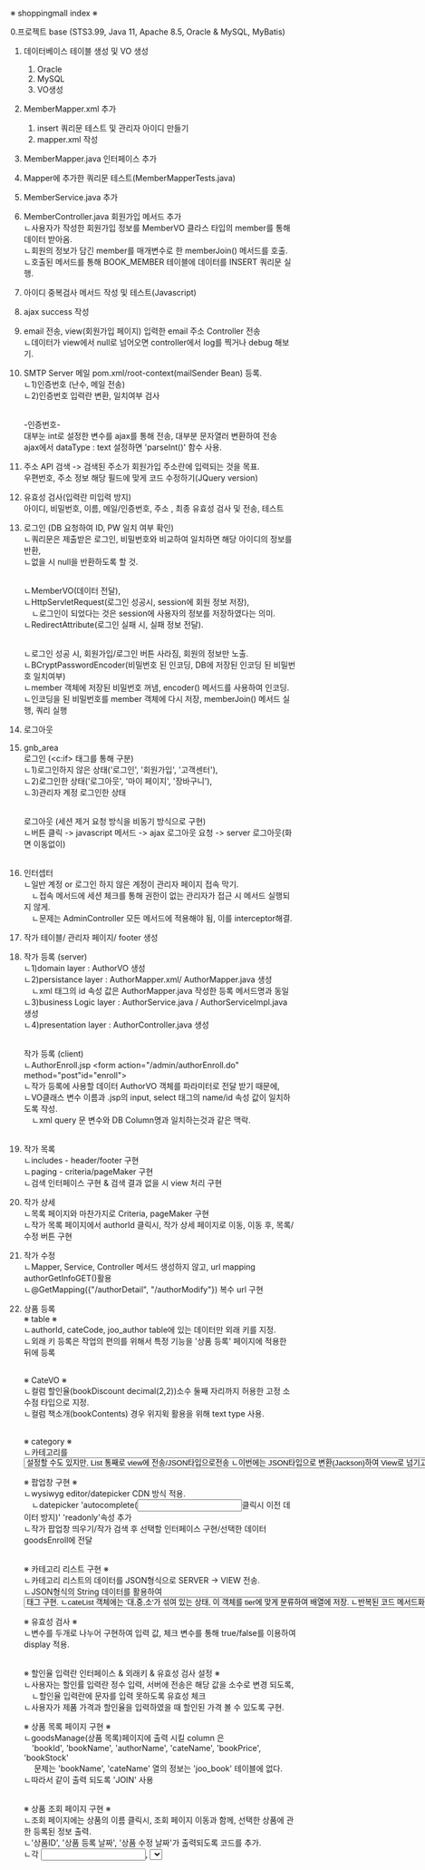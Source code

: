 ※ shoppingmall index ※

0.프로젝트 base
(STS3.99, Java 11, Apache 8.5, Oracle & MySQL, MyBatis)

1. 데이터베이스 테이블 생성 및 VO 생성
   1) Oracle
   2) MySQL
   3) VO생성

2. MemberMapper.xml 추가
   1) insert 쿼리문 테스트 및 관리자 아이디 만들기
   2) mapper.xml 작성

3. MemberMapper.java 인터페이스 추가

4. Mapper에 추가한 쿼리문 테스트(MemberMapperTests.java)

5. MemberService.java 추가

6. MemberController.java 회원가입 메서드 추가<br/>
	ㄴ사용자가 작성한 회원가입 정보를 MemberVO 클라스 타입의 member를 통해 데이터 받아옴.<br/>
	ㄴ회원의 정보가 담긴 member를 매개변수로 한 memberJoin() 메서드를 호출.<br/>
	ㄴ호출된 메서드를 통해 BOOK_MEMBER 테이블에 데이터를 INSERT 쿼리문 실행.<br/>

7. 아이디 중복검사 메서드 작성 및 테스트(Javascript)

8. ajax success 작성

9. email 전송, view(회원가입 페이지) 입력한 email 주소 Controller 전송<br/>
ㄴ데이터가 view에서 null로 넘어오면 controller에서 log를 찍거나 debug 해보기.

10. SMTP Server 메일 pom.xml/root-context(mailSender Bean) 등록.<br/>
	ㄴ1)인증번호 (난수, 메일 전송)<br/>
	ㄴ2)인증번호 입력란 변환, 일치여부 검사<br/><br/>

	-인증번호-<br/>
	대부눈 int로 설정한 변수를 ajax를 통해 전송, 대부분 문자열러 변환하여 전송<br/>
	ajax에서 dataType : text 설정하면 'parseInt()' 함수 사용.

11. 주소 API 검색 -> 검색된 주소가 회원가입 주소란에 입력되는 것을 목표.<br/>
	우편번호, 주소 정보 해당 필드에 맞게 코드 수정하기(JQuery version)

12. 유효성 검사(입력란 미입력 방지)<br/>
	아이디, 비밀번호, 이름, 메일/인증번호, 주소 , 최종 유효성 검사 및 전송, 테스트

13. 로그인 (DB 요청하여 ID, PW 일치 여부 확인)<br/>
	ㄴ쿼리문은 제출받은 로그인, 비밀번호와 비교하여 일치하면 해당 아이디의 정보를 반환,<br/>
	ㄴ없을 시 null을 반환하도록 할 것.<br/><br/>

	ㄴMemberVO(데이터 전달),<br/> 
	ㄴHttpServletRequest(로그인 성공시, session에 회원 정보 저장),<br/>
		  ㄴ로그인이 되었다는 것은 session에 사용자의 정보를 저장하였다는 의미.<br/>
	ㄴRedirectAttribute(로그인 실패 시, 실패 정보 전달).<br/><br/>

	ㄴ로그인 성공 시, 회원가입/로그인 버튼 사라짐, 회원의 정보만 노출.<br/>
	ㄴBCryptPasswordEncoder(비밀번호 된 인코딩, DB에 저장된 인코딩 된 비밀번호 일치여부)<br/>
	ㄴmember 객체에 저장된 비밀번호 꺼냄, encoder() 메서드를 사용하여 인코딩.<br/>
	ㄴ인코딩을 된 비밀번호를 member 객체에 다시 저장, memberJoin() 메서드 실행, 쿼리 실행<br/>
14. 로그아웃 

15. gnb_area<br/> 
	로그인 (<c:if> 태그를 통해 구분)<br/>
	ㄴ1)로그인하지 않은 상태('로그인', '회원가입', '고객센터'),<br/>
	ㄴ2)로그인한 상태('로그아웃', '마이 페이지', '장바구니'),<br/> 
	ㄴ3)관리자 계정 로그인한 상태<br/><br/> 
	
	로그아웃 (세션 제거 요청 방식을 비동기 방식으로 구현)<br/>
	ㄴ버튼 클릭 -> javascript 메서드 -> ajax 로그아웃 요청 -> server 로그아웃(화면 이동없이)<br/><br/>

16. 인터셉터<br/>
	ㄴ일반 계정 or 로그인 하지 않은 계정이 관리자 페이지 접속 막기.<br/>
		  ㄴ접속 메서드에 세션 체크를 통해 권한이 없는 관리자가 접근 시 메서드 실행되지 않게.<br/>
			  ㄴ문제는 AdminController 모든 메서드에 적용해야 됨, 이를 interceptor해결.<br/>

17. 작가 테이블/ 관리자 페이지/ footer 생성<br/>

18. 작가 등록  (server)<br/>
	ㄴ1)domain layer : AuthorVO 생성<br/>
	ㄴ2)persistance layer : AuthorMapper.xml/ AuthorMapper.java 생성<br/>
	     ㄴxml <insert> 태그의 id 속성 값은 AuthorMapper.java 작성한 등록 메서드명과 동일<br/>
	ㄴ3)business Logic layer : AuthorService.java / AuthorServiceImpl.java 생성<br/>
	ㄴ4)presentation layer : AuthorController.java 생성<br/><br/>

    작가 등록 (client)<br/>
	ㄴAuthorEnroll.jsp  <form action="/admin/authorEnroll.do" method="post"id="enroll"><br/>
	ㄴ작가 등록에 사용할 데이터 AuthorVO 객체를 파라미터로 전달 받기 때문에, <br/>
	ㄴVO클래스 변수 이름과 .jsp의 input, select 태그의 name/id 속성 값이 일치하도록 작성.<br/>
		  ㄴxml query 문 변수와 DB Column명과 일치하는것과 같은 맥락.<br/><br/>

19. 작가 목록 <br/>
	ㄴincludes - header/footer 구현<br/>
	ㄴpaging - criteria/pageMaker 구현<br/>
	ㄴ검색 인터페이스 구현 & 검색 결과 없을 시 view 처리 구현<br/>
20. 작가 상세 <br/>
	ㄴ목록 페이지와 마찬가지로 Criteria, pageMaker 구현<br/>
	ㄴ작가 목록 페이지에서 authorId 클릭시, 작가 상세 페이지로 이동, 이동 후, 목록/수정 버튼 구현<br/>
21. 작가 수정 <br/>
	ㄴMapper, Service, Controller 메서드 생성하지 않고, url mapping authorGetInfoGET()활용<br/>
	ㄴ@GetMapping({"/authorDetail", "/authorModify"}) 복수 url 구현<br/>
22. 상품 등록<br/>
	※ table ※<br/>
	ㄴauthorId, cateCode, joo_author table에 있는 데이터만 외래 키를 지정.<br/>
	ㄴ외래 키 등록은 작업의 편의를 위해서 특정 기능을 '상품 등록' 페이지에 적용한 뒤에 등록<br/><br/>

	※ CateVO ※<br/>
	ㄴ컬럼 할인율(bookDiscount decimal(2,2))소수 둘째 자리까지 허용한 고정 소수점 타입으로 지정.<br/>
	ㄴ컬럼 책소개(bookContents) 경우 위지윅 활용을 위해 text type 사용.<br/><br/>
	
	※ category ※<br/>
	ㄴ카테고리를 <select>/<option>설정할 수도 있지만, List 통째로 view에 전송/JSON타입으로전송<br/>
	ㄴ이번에는 JSON타입으로 변환(Jackson)하여 View로 넘기고, javascript 통해 가공하여 출력.<br/>
	ㄴ카테고리 코드 규칙, 책 상품을 3가지 단계로 분류(1단계, 2단계, 3단계) tier은 해당 단계 확인.<br/><br/>

	※ 팝업창 구현 ※<br/>
	ㄴwysiwyg editor/datepicker CDN 방식 적용.<br/>
		  ㄴdatepicker 'autocomplete(<input>클릭시 이전 데이터 방지)' 'readonly'속성 추가<br/>
	ㄴ작가 팝업창 띄우기/작가 검색 후 선택할 인터페이스 구현/선택한 데이터goodsEnroll에 전달<br/><br/>

	※ 카테고리 리스트 구현 ※<br/>
	ㄴ카테고리 리스트의 데이터를 JSON형식으로 SERVER -> VIEW 전송.<br/>
	ㄴJSON형식의 String 데이터를 활용하여 <select>, <option> 태그 구현.<br/>
	ㄴcateList 객체에는 '대,중,소'가 섞여 있는 상태, 이 객체를 tier에 맞게 분류하여 배열에 저장.<br/>
	ㄴ반복된 코드 메서드화 하여, 배열 초기화 후, 대/중/소분류 <option> 태그 출력.<br/><br/>
	
	※ 유효성 검사 ※<br/>
	ㄴ변수를 두개로 나누어 구현하여 입력 값, 체크 변수를 통해 true/false를 이용하여 display 적용.<br/><br/>

	※ 할인율 입력란 인터페이스 & 외래키 & 유효성 검사 설정 ※<br/>
	ㄴ사용자는 할인률 입력란 정수 입력, 서버에 전송은 해당 값을 소수로 변경 되도록,<br/>
		  ㄴ할인율 입력란에 문자를 입력 못하도록 유효성 체크  <br/>
	ㄴ사용자가 제품 가격과 할인율을 입력하였을 때 할인된 가격 볼 수 있도록 구현.<br/>

	※ 상품 목록 페이지 구현 ※<br/>
	ㄴgoodsManage(상품 목록)페이지에 출력 시킬 column 은 <br/>
		  'bookId', 'bookName', 'authorName', 'cateName', 'bookPrice', 'bookStock'<br/>
		  	문제는 'bookName', 'cateName' 열의 정보는 'joo_book' 테이블에 없다.<br/>
	ㄴ따라서 같이 출력 되도록 'JOIN' 사용<br/><br/>

	※ 상품 조회 페이지 구현 ※<br/>
	ㄴ조회 페이지에는 상품의 이름 클릭시, 조회 페이지 이동과 함께, 선택한 상품에 관한 등록된 정보 출력.<br/>
	ㄴ'상품ID', '상품 등록 날짜', '상품 수정 날짜'가 출력되도록 코드를 추가.<br/>
	ㄴ각 <input>, <select> 태그에 사용자가 입력을 할 수 없도록 disabled 속성을 추가.<br/>
	ㄴ각 <input>, <textarea> 태그에 서버로부터 전달받은 상품 정보가 출력되도록 코드 추가.<br/><br/>

	※ 카테고리 리스트 데이터 ※<br/><br/>

23. 상품 수정<br/>
	※ 상품 수정 페이지 이동 ※<br/>
	ㄴ수정 페이지로 이동할 수 있는 인터페이스인 버튼과 페이지 이동에 사용될 URL 매핑 메서드를 작성.<br/>
	ㄴ <form> 태그 내부에 'bookId' 항목의 type이 hidden인 <input> 태그를 추가하였습니다. (수정을 수행하는 쿼리에서는 bookId가 필요로 하기 때문에 추가하였습니다.)<br/>
	ㄴ해당 <form> 태그는 수정 페이지에서 조회 페이지 이동할 때, <br/>
		  조회 페이지에서 목록 페이지로 이동을 할 때 필요로 한 데이터 들입니다. )<br/><br/>

23. 상품/작가 정보 삭제 <br/>

24. 상품 이미지 업로드<br/>
	※ 상품 이미지를 업로드하고 등록한 이미지의 정보를 DB에 저장 ※<br/><br/>

	방법1 : 이미지 업로드 저장<br/>
		  ㄴ사용자가 이미지를 선택하였을때 이미지가 업로드(컴퓨터에 저장) 되고,<br/>
		     최종적으로 다른 상품 정보들이 작성된 뒤 '등록 버튼'을 눌렀을 때, <br/>
		    '업로드 된' 이미지의 정보가 DB에 저장되도록 하는 방식<br/>
	방법2 : 등록 이미지 정보 DB 저장<br/>
		  ㄴ사용자가 이미지를 선택을 하고 다른 상품 정보를 다 작성한 뒤,<br/>
		     '등록 버튼'을 눌렀을 때 이미지를 업로드하고, 업로드 이미지 정보를 DB 저장.<br/><br/>

	-> 방법1 진행 <br/>
		1.사용자가 이미지 선택,<br/>
		2.선택된 이미지 서버로 전송,<br/>
		3.전송 받은 이미지 저장 후, 저장 한 이미지 정보 VIEW로 재전송,<br/>
		4.전송 받은 데이터를 활용하여 이미지 미리보기,<br/>
		5.<input> 태그에 데이터 저장,<br/>
		6.'등록 버튼' 클릭,<br/>
		7.이미지 정보 DB 저장<br/>

		(첨부파일 처리 servlet3.0 / 페이지 이동 없이, AJAX 사용)<br/><br/>

	※ 파일 체크(Javascript) ※<br/>
	ㄴview 단계에서 사용자가 선택 한 파일이 개발자가 허용한 파일이 아닐 경우 경고창<br/>
		  ㄴ허용한 파일(jpg, png) / 파일의 크기는 (1MB)<br/><br/>

	※ 파일 객체 서버 전송 ※<br/>
	ㄴ이번 프로젝트는 화면의 이동 없이 첨부파일을 서버로 전송, FormData 객체 생성 후 저장하고 서버전송<br/><br/>

	※ 업로드한 이미지 저장될 폴더 생성 ※<br/>
	ㄴ업로드 하는 날짜에 맞게 폴더 생성, 생성된 폴더에 업로드 파일 저장. (uploadPath.mkdirs() 사용.)<br/>
	ㄴAdminController/uploadAjaxActionPOST 에 파일을 저장할 기본적 경로 String 타입의 변수 선언.<br/>
	ㄴ'yyyy/MM/dd' 형식의 String 데이터를 얻기 위해 SimpleDateFormat 클래스와 Date 클래스 사용.<br/>
		  ㄴSimpleD은 Date 클래스를 통해 얻은 날짜 -> 문자열 형식의 데이터로 변환하기 위해서 사용.<br/>
	ㄴ고유한 파일들을 관리하기 위해 저장 파일에 UUID 추가.<br/><br/>

	※ 썸네일 이미지 생성 및 저장 ※<br/>
	ㄴ이미지 호출 시, 썸네일 이미지를 호출 할 수 있도록 원본 이미지를 통해 썸네일 이미지를 생성하고 저장.<br/>
		    ㄴjava 클래스에서 제공하는, ImageIO, Thumbnailator 사용<br/>
			    ㄴ저장될 썸네일 이미지 경우 "s_" + "uuid_" + "원본파일 이름. 이미지 타입" 형식으로 저장.<br/>
				    ㄴMultipartFile/BufferedImage/ImageIO/Graphics2D 클래스 사용하여 이미지 파일 저장.<br/>
					    ㄴImageIO 대신 thumbnailaotr라이브러리 사용하여 코드 간결화.<br/><br/>
	
	※ 이미지 정보 view 반환 ※<br/>
	1.왜 이미지 정보를 view로 반환하려 하는가? <br/>
		    ㄴ업로드한 이미지 정보를 DB에 저장하기 위해 & 업로드한 이미지를 사용자가 미리 볼 수 있도록.<br/>
			    ㄴ'경로', 'uuid', '파일 이름' 3가지 데이터를 DB에 보관, view로 전송,<br/>
				    ㄴview 전송은 Command Object 객체를 view에 전송. (AttachImageVO 객체 생성)<br/>
	2.어떠한 정보를 보낼 것인가?<br/>
		    ㄴDB 저장 -> 이미지 화면 출력 -> 이미지 저장 경로/파일 이름 필요.<br/>
			    ㄴC:\upload + '유동적 경로' + 's_' + 'uuid' + '_' + '원본 파일 이름'<br/>
	3.어떠한 방식으로 view에 데이터를 전송할 것인가?<br/>
		    ㄴ화면의 이동 없이 서버와 뷰가 정보를 주고 받는 비동기 방식 사용.(@ResponseBody/ResponseEntity )<br/>
	4.여러 개의 이미지 파일 전달을 위해 ArrayList 활용, for문에서  VO 정보를 저장한 다음 해당 객체, ArrayList 요소에 저장.<br/><br/>

	※ 서버 단계 이미지 파일 체크 & view 에러 반환 ※<br/>
	ㄴview에서는 이미 파일체크를 하도록 코드를 작성 하지만 파일체크 코드가 작동 안 할시 차선책 구현.<br/>
		    ㄴ업로드를 수행하는 url 매핑 메서드에도 전달 받은 파일 체크 하는 코드를 추가.<br/>
			    ㄴ파일 체크 시, 아닐 경우 에러 상태 코드를 전송하여, view에서 경고창이 출력.<br/>
				    ㄴ파일 체크를 위해 MIME TYPE 속성 활용, probeContentType() 반환 메서드 사용.<br/>
				    ㄴMIME TYPE 타입이 이미지일 경우, 첫 단어가 image로 시작, 이 방법으로 판단.<br/>
					    ㄴview에서는 ajax의 error 속성을 추가하여 상태코드 400시, 콜백함수를 사용.<br/><br/>
	
	※ 업로드 이미지 출력 구현 ※	<br/>
	1.url 매핑 메서드 작성 <br/>
		  ㄴ비동기 방식 url을 호출하면 이미지를 반환해주는 url 매핑 메서드를 구현(미리보기 이미지 구현위해)<br/>
		  ㄴurl 메서드 '파일경로' + '파일 이름' 파람으로 받고, 해당 데이터에 맞는 이미지파일 view에 전송.<br/>
			  ㄴ이미지 파일을 주고받기 위해서는 byte 배열 타입 사용.<br/>
			  (이미지 파일은 binary(0과 1로만 구성, text 제외 한 모든 파일 저장) 파일 해당,)	<br/>        
	2.ContentType 명시 & 데이터 파일 반환<br/>
		  ㄴ비동기 방식에서 @ResponseBody & @ResponseEntity 중, body에 데이터를 첨부한다는 동일,<br/>
		     하지만 @ResponseEntity를 사용하여 header의 'ContentType' 이미지 파일임을 명확함을 위해 <br/>
	3.file 객체 생성<br/>
		  ㄴ현재 관리자 관련 기능들을 구현주잉여서 AdminController에 작업을 진행하려 했으나,<br/>
		     관리자가 아닐 시, Interceptor 필터를 거쳐야 하기 때문에 접근에 제한.<br/>
		     이미지는 비로그인이여도 접근이 가능해야 하기 때문에, 상품 BookController.java에 작성.<br/>
